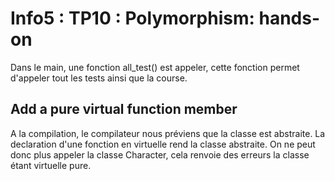 # Info5 : TP10 : Polymorphism: hands-on

Dans le main, une fonction all_test() est appeler, cette fonction permet d'appeler tout les tests ainsi que la course.

## Add a pure virtual function member

A la compilation, le compilateur nous préviens que la classe est abstraite. La declaration d'une fonction en virtuelle rend la classe abstraite. On ne peut donc plus appeler la classe Character, cela renvoie des erreurs la classe étant virtuelle pure.

